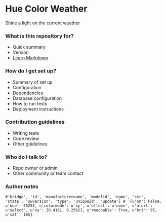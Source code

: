 # Hue Color Weather #

Shine a light on the current weather

### What is this repository for? ###

* Quick summary
* Version
* [Learn Markdown](https://bitbucket.org/tutorials/markdowndemo)

### How do I get set up? ###

* Summary of set up
* Configuration
* Dependencies
* Database configuration
* How to run tests
* Deployment instructions

### Contribution guidelines ###

* Writing tests
* Code review
* Other guidelines

### Who do I talk to? ###

* Repo owner or admin
* Other community or team contact

### Author notes

`
    #'bridge', 'id', 'manufacturername', 'modelid', 'name', 'set', 'state', 'swversion', 'type', 'uniqueid', 'update']
    #  {u'on': False, u'hue': 55251, u'colormode': u'xy', u'effect': u'none', u'alert': u'select', u'xy': [0.4161, 0.2562], u'reachable': True, u'bri': 95, u'sat': 165}
    `
